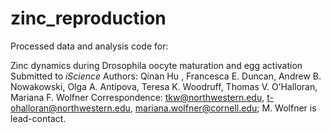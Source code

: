# zinc_reproduction

Processed data and analysis code for:

Zinc dynamics during Drosophila oocyte maturation and egg activation
Submitted to *iScience*
Authors: Qinan Hu , Francesca E. Duncan, Andrew B. Nowakowski, Olga A. Antipova, Teresa K. Woodruff, Thomas V. O’Halloran, Mariana F. Wolfner
Correspondence: tkw@northwestern.edu, t-ohalloran@northwestern.edu, mariana.wolfner@cornell.edu; M. Wolfner is lead-contact.
